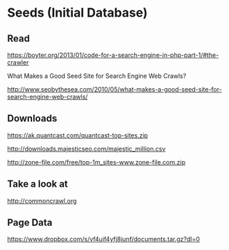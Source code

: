 Seeds (Initial Database)
========================


Read
----

https://boyter.org/2013/01/code-for-a-search-engine-in-php-part-1/#the-crawler

What Makes a Good Seed Site for Search Engine Web Crawls?

http://www.seobythesea.com/2010/05/what-makes-a-good-seed-site-for-search-engine-web-crawls/


Downloads
---------

https://ak.quantcast.com/quantcast-top-sites.zip

http://downloads.majesticseo.com/majestic_million.csv

http://zone-file.com/free/top-1m_sites-www.zone-file.com.zip


Take a look at
--------------

http://commoncrawl.org


Page Data
---------

https://www.dropbox.com/s/vf4uif4yfj8junf/documents.tar.gz?dl=0
